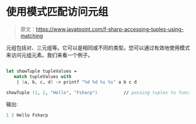 # 使用模式匹配访问元组

> 原文：<https://www.javatpoint.com/f-sharp-accessing-tuples-using-matching>

元组包括对、三元组等。它可以是相同或不同的类型。您可以通过有效地使用模式来访问元组元素。我们来看一个例子。

```fsharp

let showTuple tupleValues =
   match tupleValues with
    | (a, b, c, d) -> printf "%d %d %s %s" a b c d          

showTuple (1, 2, "Hello", "Fsharp")          // passing tuples to function

```

输出:

```fsharp
1 2 Hello Fsharp

```